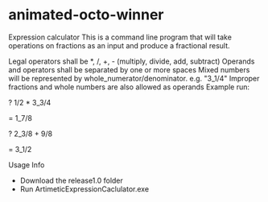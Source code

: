 # animated-octo-winner
Expression calculator
This is a command line program that will take operations on fractions as an input and produce a fractional result.

Legal operators shall be *, /, +, - (multiply, divide, add, subtract)
Operands and operators shall be separated by one or more spaces
Mixed numbers will be represented by whole_numerator/denominator. e.g. "3_1/4"
Improper fractions and whole numbers are also allowed as operands 
Example run:

? 1/2 * 3_3/4

= 1_7/8

 

? 2_3/8 + 9/8

= 3_1/2

Usage Info
- Download the release1.0 folder 
- Run ArtimeticExpressionCaclulator.exe 

